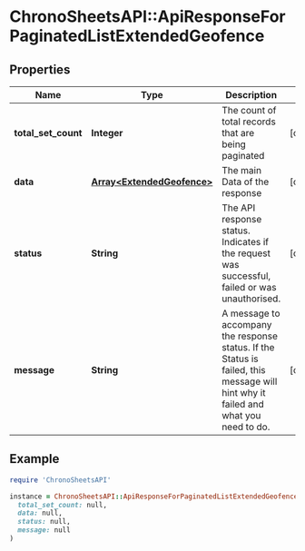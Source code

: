 # ChronoSheetsAPI::ApiResponseForPaginatedListExtendedGeofence

## Properties

| Name | Type | Description | Notes |
| ---- | ---- | ----------- | ----- |
| **total_set_count** | **Integer** | The count of total records that are being paginated | [optional] |
| **data** | [**Array&lt;ExtendedGeofence&gt;**](ExtendedGeofence.md) | The main Data of the response | [optional] |
| **status** | **String** | The API response status. Indicates if the request was successful, failed or was unauthorised. | [optional] |
| **message** | **String** | A message to accompany the response status.  If the Status is failed, this message will hint why it failed and what you need to do. | [optional] |

## Example

```ruby
require 'ChronoSheetsAPI'

instance = ChronoSheetsAPI::ApiResponseForPaginatedListExtendedGeofence.new(
  total_set_count: null,
  data: null,
  status: null,
  message: null
)
```

